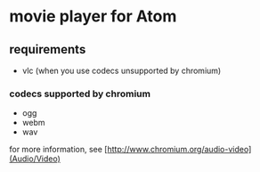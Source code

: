 # movie player for Atom

## requirements
- vlc (when you use codecs unsupported by chromium)

### codecs supported by chromium

- ogg
- webm
- wav

for more information, see [http://www.chromium.org/audio-video](Audio/Video)
